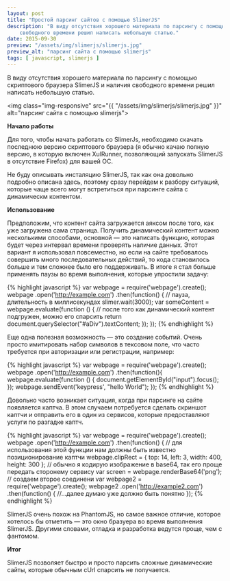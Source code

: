 ```yaml
---
layout: post
title: "Простой парсинг сайтов с помощью SlimerJS"
description: "В виду отсутствия хорошего материала по парсингу с помощью скриптового браузера SlimerJS и наличия 
    свободного времени решил написать небольшую статью."
date: 2015-09-30
preview: "/assets/img/slimerjs/slimerjs.jpg"
preview_alt: "парсинг сайта с помощью slimerjs"
tags: [ javascript, slimerjs ] 
---
```


В виду отсутствия хорошего материала по парсингу с помощью скриптового браузера SlimerJS и наличия свободного времени 
решил написать небольшую статью.

<img class="img-responsive" src="{{ "/assets/img/slimerjs/slimerjs.jpg" }}" alt="парсинг сайта с помощью slimerjs">

**Начало работы**

Для того, чтобы начать работать со SlimerJs, необходимо скачать последнюю версию скриптового браузера 
(я обычно качаю полную версию, в которую включен XulRunner, позволяющий запускать SlimerJS в отсутствие Firefox) для вашей ОС.

Не буду описывать инсталяцию SlimerJS, так как она довольно подробно описана здесь, поэтому сразу перейдем к 
разбору ситуаций, которые чаще всего могут встретиться при парсинге сайта с динамическм контентом.

**Использование**

Предположим, что контент сайта загружается аяксом после того, как уже загружена сама страница. 
Получить динамический контент можно несколькими способами, основной — это написать функцию, которая будет 
через интервал времени проверять наличие данных. Этот вариант я использовал повсеместно, но если на 
сайте требовалось совершить много последовательных действий, то кода становилось больше и тем сложнее 
было его поддерживать. В итоге я стал больше применять паузы во время выполнения, которые упростили задачу:

{% highlight javascript %}
var webpage = require('webpage').create();
webpage
    .open('http://example.com') 
    .then(function() { 
    // пауза, длительность в миллисекундах
    slimer.wait(3000); 
    var someContent = webpage.evaluate(function () { 
        // после того как динамический контент подгружен, можно его спарсить
        return document.querySelector("#aDiv").textContent;
    });
});
{% endhighlight %}

Еще одна полезная возможность — это создание событий. Очень просто имитировать набор символов в тексовом поле, 
что часто требуется при авторизации или регистрации, например:

{% highlight javascript %}
var webpage = require('webpage').create();
webpage
    .open('http://example.com') 
    .then(function(){ 
    webpage.evaluate(function () { 
        document.getElementById("input").focus();
    });
    webpage.sendEvent('keypress', "hello World"); 
});
{% endhighlight %}

Довольно часто возникает ситуация, когда при парсинге на сайте появляется каптча. В этом случаем потребуется 
сделать скриншот каптчи и отправить его в один из сервисов, которые предоставляют услуги по разгадке каптч.

{% highlight javascript %}
var webpage = require('webpage').create();
webpage
    .open('http://example.com') 
    .then(function() { 
        // для использования этой функции нам должны быть известно позиционирование каптчи
	    webpage.clipRect = { top: 14, left: 3, width: 400, height: 300 }; 
	    // обычно я кодирую изображение в base64, так его проще передать сторонему сервису
	    var screen = webpage.renderBase64('png'); 
	    // создаем второе соединени
	    var webpage2 = require('webpage').create(); 
	    webpage2
	        .open('http://example2.com') 
	        .then(function() {  //...далее думаю уже должно быть понятно
});
{% endhighlight %}

SlimerJS очень похож на PhantomJS, но самое важное отличие, которое хотелось бы отметить — это окно бразуера 
во время выполнения SlimerJS. Другими словами, отладка и разработка ведутся проще, чем с фантомом.

**Итог**

SlimerJS позволяет быстро и просто парсить сложные динамические сайты, которые обычным cUrl спарсить не получается.